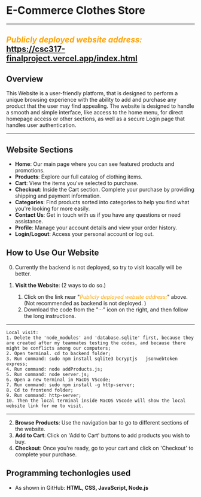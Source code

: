 # E-Commerce Clothes Store
---


## <span style="color: orange; font-style: italic;">Publicly deployed website address:</span> https://csc317-finalproject.vercel.app/index.html

## Overview
This Website is a user-friendly platform, that is designed to perform a unique browsing experience
with the ability to add and purchase any product that the user may find appealing.
The website is designed to handle a smooth and simple interface, like access to the home menu, for
direct homepage access or other sections, as well as a secure Login page that handles user 
authentication.


---
## Website Sections

- **Home**: Our main page where you can see featured products and promotions.
- **Products**: Explore our full catalog of clothing items.
- **Cart**: View the items you've selected to purchase.
- **Checkout**: Inside the Cart section. Complete your purchase by providing shipping and payment information.
- **Categories**: Find products sorted into categories to help you find what you're looking for more easily.
- **Contact Us**: Get in touch with us if you have any questions or need assistance.
- **Profile**: Manage your account details and view your order history.
- **Login/Logout**: Access your personal account or log out.

## How to Use Our Website

0. Currently the backend is not deployed, so try to visit loacally will be better.

1. **Visit the Website**: (2 ways to do so.)
   1. Click on the link near "<span style="color: orange; font-style: italic;">Publicly deployed website address:</span>" above. (Not recommended as backend is not deployed. )
   2. Download the code from the "···" icon on the right, and then follow the long instructions.

---
	Local visit:
	1. Delete the 'node_modules' and 'database.sqlite' first, because they are created after my teammates testing the codes, and because there might be conflicts among our computers;
	2. Open terminal. cd to backend folder;
	3. Run command: sudo npm install sqlite3 bcryptjs 	jsonwebtoken express;
	4. Run command: node addProducts.js;
	5. Run command: node server.js;
	6. Open a new terminal in MacOS VScode;
	7. Run command: sudo npm install -g http-server;
	8. Cd to frontend folder;
	9. Run command: http-server;
	10. Then the local terminal inside MacOS VScode will show the local website link for me to visit.

---



2. **Browse Products**: Use the navigation bar to go to different sections of the website.
3. **Add to Cart**: Click on 'Add to Cart' buttons to add products you wish to buy.
4. **Checkout**: Once you're ready, go to your cart and click on 'Checkout' to complete your purchase.

## Programming techonlogies used

- As shown in GitHub: **HTML, CSS, JavaScript, Node.js**
